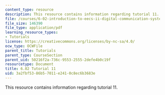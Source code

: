 ```yaml
---
content_type: resource
description: This resource contains information regarding tutorial 11.
file: /courses/6-02-introduction-to-eecs-ii-digital-communication-systems-fall-2012/3a2fbf5386b57011e2410c8ec6b3683e_MIT6_02F12_tutor11.pdf
file_size: 146390
file_type: application/pdf
learning_resource_types:
- Tutorials
license: https://creativecommons.org/licenses/by-nc-sa/4.0/
ocw_type: OCWFile
parent_title: Tutorials
parent_type: CourseSection
parent_uid: 50216f2a-736c-9553-2555-2defe4b0c19f
resourcetype: Document
title: 6.02 Tutorial 11
uid: 3a2fbf53-86b5-7011-e241-0c8ec6b3683e
---
```

This resource contains information regarding tutorial 11.